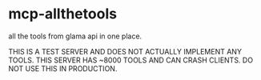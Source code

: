 # mcp-allthetools

all the tools from glama api in one place. 

THIS IS A TEST SERVER AND DOES NOT ACTUALLY IMPLEMENT ANY TOOLS. THIS SERVER HAS ~8000 TOOLS AND CAN CRASH CLIENTS. DO NOT USE THIS IN PRODUCTION.
